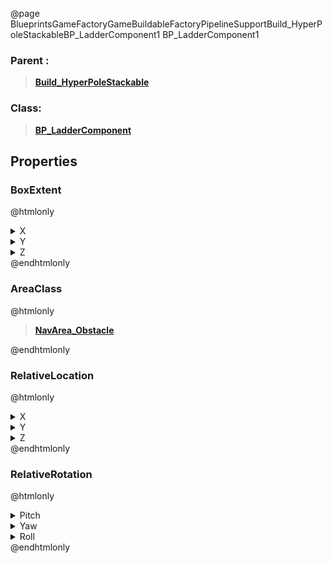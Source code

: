 @page BlueprintsGameFactoryGameBuildableFactoryPipelineSupportBuild_HyperPoleStackableBP_LadderComponent1 BP_LadderComponent1
### Parent :
<b><a href="_blueprints_game_factory_game_buildable_factory_pipeline_support_build__hyper_pole_stackable.html"><blockquote>Build_HyperPoleStackable</blockquote></a></b>
### Class:
<b><a href="_blueprints_game_factory_game_buildable-shared_ladder_b_p__ladder_component.html"><blockquote>BP_LadderComponent</blockquote></a></b>
## Properties
### BoxExtent
@htmlonly
<details>
 <summary>X</summary>
<blockquote>50</blockquote>
</details>
<details>
 <summary>Y</summary>
<blockquote>50</blockquote>
</details>
<details>
 <summary>Z</summary>
<blockquote>150</blockquote>
</details>
@endhtmlonly

### AreaClass
@htmlonly
<b><a href="_class_script_nav_area__obstacle.html"><blockquote>NavArea_Obstacle</blockquote></a></b>
@endhtmlonly

### RelativeLocation
@htmlonly
<details>
 <summary>X</summary>
<blockquote>0</blockquote>
</details>
<details>
 <summary>Y</summary>
<blockquote>-150.0012664794922</blockquote>
</details>
<details>
 <summary>Z</summary>
<blockquote>140</blockquote>
</details>
@endhtmlonly

### RelativeRotation
@htmlonly
<details>
 <summary>Pitch</summary>
<blockquote>0</blockquote>
</details>
<details>
 <summary>Yaw</summary>
<blockquote>89.99913787841797</blockquote>
</details>
<details>
 <summary>Roll</summary>
<blockquote>0</blockquote>
</details>
@endhtmlonly

